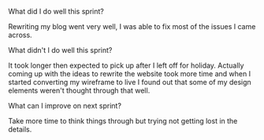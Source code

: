 What did I do well this sprint?

Rewriting my blog went very well, I was able to fix most of the issues I came across.

What didn't I do well this sprint?

It took longer then expected to pick up after I left off for holiday. Actually coming up with the ideas to rewrite the website took more time and when I started converting my wireframe to live I found out that some of my design elements weren't thought through that well.

What can I improve on next sprint?

Take more time to think things through but trying not getting lost in the details.